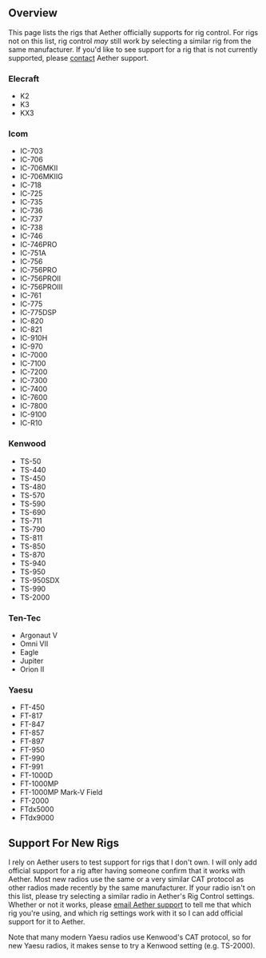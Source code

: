 ## Overview

This page lists the rigs that Aether officially supports for rig control. For rigs not on this list, rig control _may_ still work by selecting a similar rig from the same manufacturer. If you'd like to see support for a rig that is not currently supported, please [contact](https://www.aetherlog.com/contact.html) Aether support.

### Elecraft

- K2
- K3
- KX3

### Icom

- IC-703
- IC-706
- IC-706MKII
- IC-706MKIIG
- IC-718
- IC-725
- IC-735
- IC-736
- IC-737
- IC-738
- IC-746
- IC-746PRO
- IC-751A
- IC-756
- IC-756PRO
- IC-756PROII
- IC-756PROIII
- IC-761
- IC-775
- IC-775DSP
- IC-820
- IC-821
- IC-910H
- IC-970
- IC-7000
- IC-7100
- IC-7200
- IC-7300
- IC-7400
- IC-7600
- IC-7800
- IC-9100
- IC-R10

### Kenwood

- TS-50
- TS-440
- TS-450
- TS-480
- TS-570
- TS-590
- TS-690
- TS-711
- TS-790
- TS-811
- TS-850
- TS-870
- TS-940
- TS-950
- TS-950SDX
- TS-990
- TS-2000

### Ten-Tec

- Argonaut V
- Omni VII
- Eagle
- Jupiter
- Orion II

### Yaesu

- FT-450
- FT-817
- FT-847
- FT-857
- FT-897
- FT-950
- FT-990
- FT-991
- FT-1000D
- FT-1000MP
- FT-1000MP Mark-V Field
- FT-2000
- FTdx5000
- FTdx9000

## Support For New Rigs

I rely on Aether users to test support for rigs that I don't own. I will only add official support for a rig after having someone confirm that it works with Aether. Most new radios use the same or a very similar CAT protocol as other radios made recently by the same manufacturer. If your radio isn't on this list, please try selecting a similar radio in Aether's Rig Control settings. Whether or not it works, please [email Aether support](mailto:support@aetherlog.com) to tell me that which rig you're using, and which rig settings work with it so I can add official support for it to Aether.

Note that many modern Yaesu radios use Kenwood's CAT protocol, so for new Yaesu radios, it makes sense to try a Kenwood setting (e.g. TS-2000).
